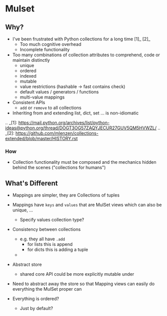 # Mulset

## Why?

* I've been frustrated with Python collections for a long time [1]_ [2]_
	- Too much cognitive overhead
	- Incomplete functionality
* Too many combinations of collection attributes to comprehend, code or maintain distinctly
	- unique
	- ordered
	- indexed
	- mutable
	- value restrictions (hashable -> fast contains check)
	- default values / generators / functions
	- multi-value mappings
* Consistent APIs
	- `add` or `remove` to all collections
* Inheriting from and extending list, dict, set ... is non-idiomatic

.. _[1]: https://mail.python.org/archives/list/python-ideas@python.org/thread/DOGT3OG57ZAQYJECUR27GUV5QM5HVWZL/
.. _[2]: https://github.com/mlenzen/collections-extended/blob/master/HISTORY.rst

### How

* Collection functionality must be composed and the mechanics hidden behind the scenes ("collections for humans")

## What's Different

- Mappings are simpler, they are Collections of tuples
- Mappings have `keys` and `values` that are MulSet views which can also be unique, ...
	* Specify values collection type?
- Consistency between collections
	* e.g. they all have `.add`
		- for lists this is append
		- for dicts this is adding a tuple
	*
- Abstract store
	* shared core API could be more explicitly mutable under

- Need to abstract away the store so that Mapping views can easily do everything the MulSet proper can
- Everything is ordered?
	* Just by default?
